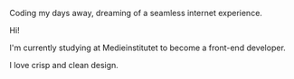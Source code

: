 Coding my days away, dreaming of a seamless internet experience.


Hi!

I'm currently studying at Medieinstitutet to become a front-end developer.

I love crisp and clean design.

<!---
jess-works/jess-works is a ✨ special ✨ repository because its `README.md` (this file) appears on your GitHub profile.
You can click the Preview link to take a look at your changes.
--->
